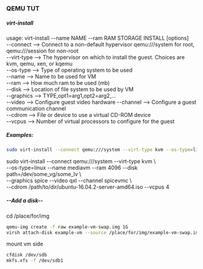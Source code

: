 ### QEMU TUT  
##### virt-install  
usage: virt-install --name NAME --ram RAM STORAGE INSTALL [options]  
--connect --> Connect to a non-default hypervisor qemu:///system for root, qemu:///session for non-root  
--virt-type --> The hypervisor on which to install the guest. Choices are kvm, qemu, xen, or kqemu  
--os-type --> Type of operating system to be used  
--name --> Name to be used for VM  
--ram --> How much ram to be used (mb)  
--disk --> Location of file system to be used by VM  
--graphics --> TYPE,opt1=arg1,opt2=arg2,...  
--video --> Configure guest video hardware
--channel --> Configure a guest communication channel  
--cdrom -->  File or device to use a virtual CD-ROM device  
--vcpus --> Number of virtual processors to configure for the guest  
##### Examples:  
```bash
sudo virt-install --connect qemu:///system --virt-type kvm --os-type=linux --name mediavm --ram 4096 --disk path=/dev/bubble_raid5_vg/media --graphics spice --video qxl --channel spicevmc --cdrom /home/miles/ubuntu-16.04.2-server-amd64.iso --vcpus 4  
```
sudo virt-install --connect qemu:///system --virt-type kvm \  
--os-type=linux --name mediavm --ram 4096 --disk path=/dev/some_vg/some_lv \  
--graphics spice --video qxl --channel spicevmc \  
--cdrom /path/to/dir/ubuntu-16.04.2-server-amd64.iso --vcpus 4  
##### --Add a disk--  
cd /place/for/img  
```bash
qemu-img create -f raw example-vm-swap.img 1G
virsh attach-disk example-vm --source /place/for/img/example-vm-swap.img --target vdb --persistent  
```
mount vm side  
```bash
cfdisk /dev/sdb  
mkfs.xfs -f /dev/sdb1  
```